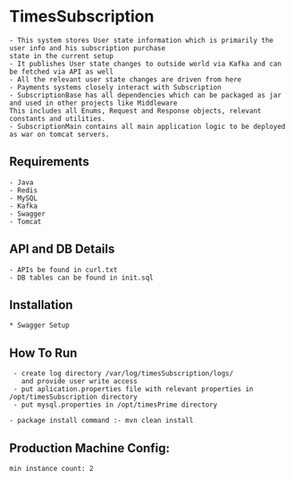 # TimesSubscription

    - This system stores User state information which is primarily the user info and his subscription purchase
    state in the current setup
    - It publishes User state changes to outside world via Kafka and can be fetched via API as well
    - All the relevant user state changes are driven from here
    - Payments systems closely interact with Subscription
    - SubscriptionBase has all dependencies which can be packaged as jar and used in other projects like Middleware
    This includes all Enums, Request and Response objects, relevant constants and utilities.
    - SubscriptionMain contains all main application logic to be deployed as war on tomcat servers.

## Requirements
    - Java
    - Redis
    - MySQL
    - Kafka
    - Swagger
    - Tomcat

## API and DB Details
    - APIs be found in curl.txt
    - DB tables can be found in init.sql

## Installation
    * Swagger Setup

## How To Run
     - create log directory /var/log/timesSubscription/logs/ 
       and provide user write access
     - put aplication.properties file with relevant properties in /opt/timesSubscription directory
     - put mysql.properties in /opt/timesPrime directory
  
    - package install command :- mvn clean install

## Production Machine Config:
    min instance count: 2